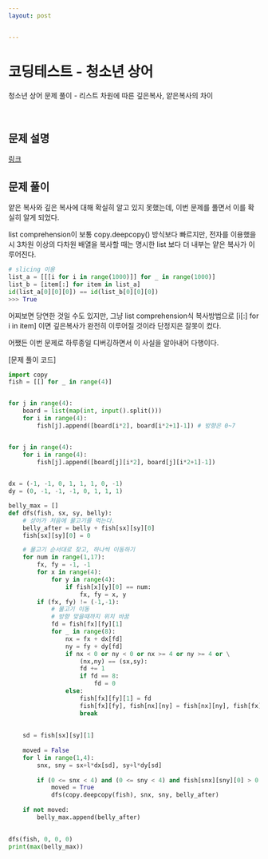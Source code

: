 ```yaml
---
layout: post


---
```


# 코딩테스트 - 청소년 상어

청소년 상어 문제 풀이 - 리스트 차원에 따른 깊은복사, 얕은복사의 차이 

<br>

## 문제 설명

[링크](https://www.acmicpc.net/problem/19236)



## 문제 풀이

얕은 복사와 깊은 복사에 대해 확실히 알고 있지 못했는데, 이번 문제를 풀면서 이를 확실히 알게 되었다.

list comprehension이 보통 copy.deepcopy() 방식보다 빠르지만, 전자를 이용했을 시 3차원 이상의 다차원 배열을 복사할 때는 명시한 list 보다 더 내부는 얕은 복사가 이루어진다.

```python
# slicing 이용
list_a = [[[i for i in range(1000)]] for _ in range(1000)]
list_b = [item[:] for item in list_a]
id(list_a[0][0][0]) == id(list_b[0][0][0])
>>> True
```

어찌보면 당연한 것일 수도 있지만, 그냥 list comprehension식 복사방법으로 [i[:] for i in item] 이면 깊은복사가 완전히 이루어질 것이라 단정지은 잘못이 컸다.

어쨌든 이번 문제로 하루종일 디버깅하면서 이 사실을 알아내어 다행이다.



[문제 풀이 코드]

```python
import copy
fish = [[] for _ in range(4)]


for j in range(4):
    board = list(map(int, input().split()))
    for i in range(4):
        fish[j].append([board[i*2], board[i*2+1]-1]) # 방향은 0~7


for j in range(4):
    for i in range(4):
        fish[j].append([board[j][i*2], board[j][i*2+1]-1])
    

dx = (-1, -1, 0, 1, 1, 1, 0, -1)
dy = (0, -1, -1, -1, 0, 1, 1, 1)

belly_max = []
def dfs(fish, sx, sy, belly):
    # 상어가 처음에 물고기를 먹는다.
    belly_after = belly + fish[sx][sy][0]
    fish[sx][sy][0] = 0

    # 물고기 순서대로 찾고, 하나씩 이동하기
    for num in range(1,17):
        fx, fy = -1, -1
        for x in range(4):
            for y in range(4):
                if fish[x][y][0] == num:
                    fx, fy = x, y
        if (fx, fy) != (-1,-1):
            # 물고기 이동
            # 방향 맞을때까지 위치 바꿈
            fd = fish[fx][fy][1]
            for _ in range(8):
                nx = fx + dx[fd]
                ny = fy + dy[fd]
                if nx < 0 or ny < 0 or nx >= 4 or ny >= 4 or \
                    (nx,ny) == (sx,sy):
                    fd += 1
                    if fd == 8:
                        fd = 0
                else:
                    fish[fx][fy][1] = fd
                    fish[fx][fy], fish[nx][ny] = fish[nx][ny], fish[fx][fy]
                    break
                  
                  
    sd = fish[sx][sy][1]
    
    moved = False
    for l in range(1,4):
        snx, sny = sx+l*dx[sd], sy+l*dy[sd]
        
        if (0 <= snx < 4) and (0 <= sny < 4) and fish[snx][sny][0] > 0:
            moved = True
            dfs(copy.deepcopy(fish), snx, sny, belly_after)
            
    if not moved:
        belly_max.append(belly_after)
             

dfs(fish, 0, 0, 0)
print(max(belly_max))

```

